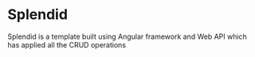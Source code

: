# Splendid
Splendid is a template built using Angular framework and Web API which has applied all the CRUD operations
